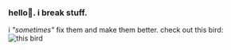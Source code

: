 ### hello:strawberry:. i break stuff.

i *"sometimes"* fix them and make them better.
check out this bird:
![this bird](images/bird.png)
